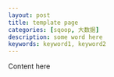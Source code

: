```yaml
---
layout: post
title: template page
categories: [sqoop, 大数据]
description: some word here
keywords: keyword1, keyword2
---
```


Content here
